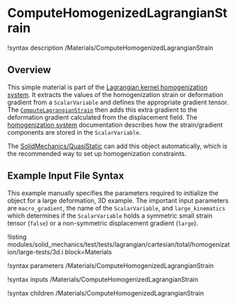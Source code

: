 # ComputeHomogenizedLagrangianStrain

!syntax description /Materials/ComputeHomogenizedLagrangianStrain

## Overview

This simple material is part of the [Lagrangian kernel homogenization system](Homogenization.md).
It extracts the values of the homogenization strain or deformation
gradient from a `ScalarVariable` and defines the appropriate gradient
tensor.  The [`ComputeLagrangianStrain`](ComputeLagrangianStrain.md) then
adds this extra gradient to the deformation gradient calculated from
the displacement field.
The [homogenization system](Homogenization.md) documentation describes how the
strain/gradient components are stored in the `ScalarVariable`.

The [SolidMechanics/QuasiStatic](/Physics/SolidMechanics/QuasiStatic/index.md) can add this object
automatically, which is the recommended way to set up homogenization constraints.

## Example Input File Syntax

This example manually specifies the parameters required to initialize the object for a
large deformation, 3D example.
The important input parameters are `macro_gradient`, the name of the `ScalarVariable`,
and `large_kinematics` which determines if the `ScalarVariable` holds a symmetric
small strain tensor (`false`) or a non-symmetric displacement gradient (`large`).

!listing modules/solid_mechanics/test/tests/lagrangian/cartesian/total/homogenization/large-tests/3d.i
         block=Materials

!syntax parameters /Materials/ComputeHomogenizedLagrangianStrain

!syntax inputs /Materials/ComputeHomogenizedLagrangianStrain

!syntax children /Materials/ComputeHomogenizedLagrangianStrain
